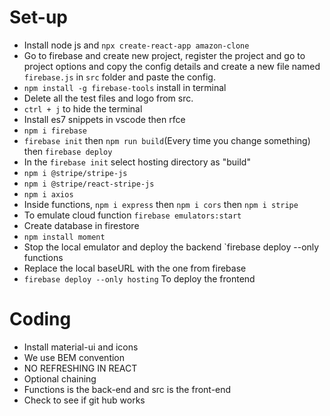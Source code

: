 # Set-up

- Install node js and `npx create-react-app amazon-clone`
- Go to firebase and create new project, register the project and go to project options and copy the config details and create a new file named `firebase.js` in `src` folder and paste the config.
-  `npm install -g firebase-tools` install in terminal
- Delete all the test files and logo from src.
- `ctrl + j` to hide the terminal
- Install es7 snippets in vscode then rfce
- `npm i firebase`
- `firebase init` then `npm run build`(Every time you change something) then `firebase deploy`
- In the `firebase init` select hosting directory as "build"
- `npm i @stripe/stripe-js`
- `npm i @stripe/react-stripe-js`
- `npm i axios`
- Inside functions, `npm i express` then `npm i cors` then `npm i stripe`
- To emulate cloud function `firebase emulators:start`
- Create database in firestore
- `npm install moment`
- Stop the local emulator and deploy the backend `firebase deploy --only functions
- Replace the local baseURL with the one from firebase
- `firebase deploy --only hosting` To deploy the frontend
# Coding
- Install material-ui and icons
- We use BEM convention
- NO REFRESHING IN REACT
- Optional chaining
- Functions is the back-end and src is the front-end
- Check to see if git hub works